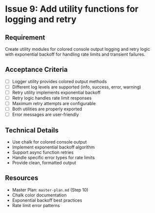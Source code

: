 # Issue 9: Add utility functions for logging and retry

## Requirement
Create utility modules for colored console output logging and retry logic with exponential backoff for handling rate limits and transient failures.

## Acceptance Criteria
- [ ] Logger utility provides colored output methods
- [ ] Different log levels are supported (info, success, error, warning)
- [ ] Retry utility implements exponential backoff
- [ ] Retry logic handles rate limit responses
- [ ] Maximum retry attempts are configurable
- [ ] Both utilities are properly exported
- [ ] Error messages are user-friendly

## Technical Details
- Use chalk for colored console output
- Implement exponential backoff algorithm
- Support async function retries
- Handle specific error types for rate limits
- Provide clean, formatted output

## Resources
- Master Plan: `master-plan.md` (Step 10)
- Chalk color documentation
- Exponential backoff best practices
- Rate limit error patterns